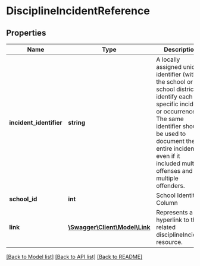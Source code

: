 # DisciplineIncidentReference

## Properties
Name | Type | Description | Notes
------------ | ------------- | ------------- | -------------
**incident_identifier** | **string** | A locally assigned unique identifier (within the school or school district) to identify each specific incident or occurrence. The same identifier should be used to document the entire incident even if it included multiple offenses and multiple offenders. | [optional] 
**school_id** | **int** | School Identity Column | [optional] 
**link** | [**\Swagger\Client\Model\Link**](Link.md) | Represents a hyperlink to the related disciplineIncident resource. | [optional] 

[[Back to Model list]](../README.md#documentation-for-models) [[Back to API list]](../README.md#documentation-for-api-endpoints) [[Back to README]](../README.md)


